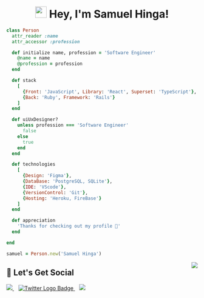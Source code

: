 <h1 align="center"><img src="https://raw.githubusercontent.com/iampavangandhi/iampavangandhi/master/gifs/Hi.gif" width="30px"> Hey, I'm Samuel Hinga!</h1>


```ruby
class Person
  attr_reader :name
  attr_accessor :profession

  def initialize name, profession = 'Software Engineer'
    @name = name
    @profession = profession
  end

  def stack
    [
      {Front: 'JavaScript', Library: 'React', Superset: 'TypeScript'}, 
      {Back: 'Ruby', Framework: 'Rails'}
    ]
  end

  def uiUxDesigner?
    unless profession === 'Software Engineer'
      false
    else
      true
    end
  end

  def technologies
    [
      {Design: 'Figma'},
      {DataBase: 'PostgreSQL, SQLite'},
      {IDE: 'VScode'},
      {VersionControl: 'Git'},
      {Hosting: 'Heroku, FireBase'}
    ]
  end

  def appreciation
    'Thanks for checking out my profile 🤗'
  end

end

samuel = Person.new('Samuel Hinga')
```

<img align="right" src="https://github-readme-stats.vercel.app/api?username=SKHinga&show_icons=true&icon_color=CE1D2D&text_color=718096&bg_color=00000000&hide_title=true&hide_border=true" />

## 🥳 Let's Get Social
<!-- 🌐 Follow me around the web! -->
<a href="mailto:samuelkinuthia700@gmail.com" target="_blank">
<img src="https://img.shields.io/badge/Gmail-D14836?style=for-the-badge&logo=gmail&logoColor=white">
</a>&nbsp;&nbsp;
<a href="https://www.twitter.com/b_a_d_e_h" target="_blank">
    <img 
        src="https://img.shields.io/badge/Twitter-1DA1F2?style=for-the-badge&logo=twitter&logoColor=white"
        alt="Twitter Logo Badge"
    >
</a>&nbsp;&nbsp;
<a href="https://www.linkedin.com/in/samuelhinga/" target="_blank">
<img src="https://img.shields.io/badge/linkedin-%230077B5.svg?style=for-the-badge&logo=linkedin&logoColor=white"></a>&nbsp;&nbsp;
